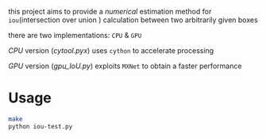 this project aims to provide a *numerical* estimation method for `iou`(intersection over union )
calculation between two arbitrarily given boxes

there are two implementations: `CPU` & `GPU`

*CPU* version (*cytool.pyx*) uses `cython` to accelerate processing

*GPU* version (*gpu_IoU.py*) exploits `MXNet` to obtain a faster performance

# Usage
```sh
make
python iou-test.py
```


